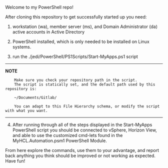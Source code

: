 Welcome to my PowerShell repo!

After cloning this repository to get successfully started up you need:

1. workstation (wa), member server (ms), and Domain Administrator (da) active accounts in Active Directory

2. PowerShell installed, which is only needed to be installed on Linux systems.

3. run the ./jedi/PowerShell/PS1Scripts/Start-MyApps.ps1 script
---
**NOTE**
        
        Make sure you check your repository path in the script.
        The script is statically set, and the default path used by this repository is:

        ~/Documents/Gitlab/
        
        You can adapt to this File Hierarchy schema, or modify the script with what you want.
---

4. After running through all of the steps displayed in the Start-MyApps PowerShell script
   you should be connected to vSphere, Horizon View, and able to use the customized cmd-lets
   found in the MyHCL.Automation.psm1 PowerShell Module.

From here explore the commands, use them to your advantage, and report back anything you think
should be improved or not working as expected. Have fun!